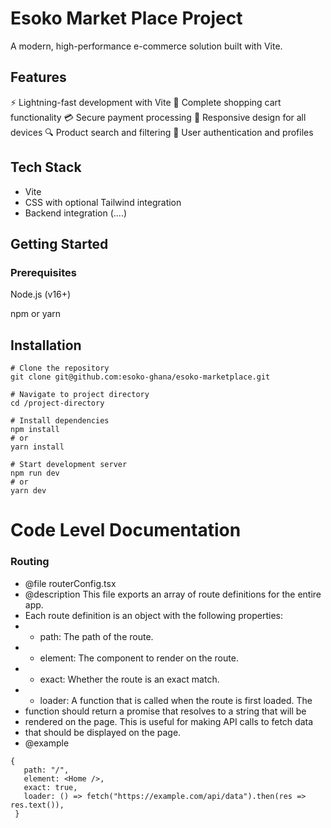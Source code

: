 # Esoko Market Place Project

A modern, high-performance e-commerce solution built with Vite.

## Features

⚡️ Lightning-fast development with Vite
🛒 Complete shopping cart functionality
💳 Secure payment processing
📱 Responsive design for all devices
🔍 Product search and filtering
👤 User authentication and profiles

## Tech Stack

- Vite
- CSS with optional Tailwind integration
- Backend integration (....)

## Getting Started

### Prerequisites

Node.js (v16+)

npm or yarn

## Installation

```
# Clone the repository
git clone git@github.com:esoko-ghana/esoko-marketplace.git

# Navigate to project directory
cd /project-directory

# Install dependencies
npm install
# or
yarn install

# Start development server
npm run dev
# or
yarn dev

```

# Code Level Documentation 

### Routing

* @file routerConfig.tsx
 * @description This file exports an array of route definitions for the entire app.
 * Each route definition is an object with the following properties:
 * - path: The path of the route.
 * - element: The component to render on the route.
 * - exact: Whether the route is an exact match.
 * - loader: A function that is called when the route is first loaded. The
 *   function should return a promise that resolves to a string that will be
 *   rendered on the page. This is useful for making API calls to fetch data
 *   that should be displayed on the page.
 * @example
 ```
 {
    path: "/",
    element: <Home />,
    exact: true,
    loader: () => fetch("https://example.com/api/data").then(res => res.text()),
  }
 ```
